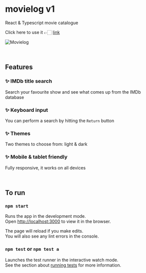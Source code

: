# movielog v1

React & Typescript movie catalogue

Click here to use it 👉🏻  [link](http://movielog.vercel.app)

![Movielog](https://i.imgur.com/1MzDfxj.png)

<br> 

## Features

### ✨ IMDb title search
Search your favourite show and see what comes up from the IMDb database
### ✨ Keyboard input
You can perform a search by hitting the `Return` button
### ✨ Themes
Two themes to choose from: light & dark
### ✨ Mobile & tablet friendly
Fully responsive, it works on all devices

<br>

## To run

### `npm start`

Runs the app in the development mode.\
Open [http://localhost:3000](http://localhost:3000) to view it in the browser.

The page will reload if you make edits.\
You will also see any lint errors in the console.

### `npm test` or `npm test a`

Launches the test runner in the interactive watch mode.\
See the section about [running tests](https://facebook.github.io/create-react-app/docs/running-tests) for more information.